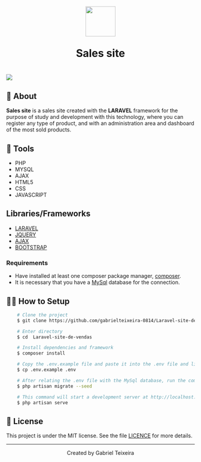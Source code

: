 <h1 align="center">
    <img height="80" src="https://img.icons8.com/external-filled-outline-geotatah/64/000000/external-product-corporate-image-and-brand-management-filled-outline-filled-outline-geotatah-2.png" />
    <p>Sales site</p>
</h1>

<h1>
  <img src="src/assets/vendas.gif" />
</h1>


## 🚨 About


**Sales site** is a sales site created with the **LARAVEL** framework for the purpose of study and development with this technology, where you can register any type of product, and with an administration area and dashboard of the most sold products. 


## 🔨 Tools

- PHP
- MYSQL
- AJAX
- HTML5
- CSS
- JAVASCRIPT

## Libraries/Frameworks

- [LARAVEL](https://laravel.com/docs/8.x/installation)
- [JQUERY](https://jquery.com/)
- [AJAX](https://www.devmedia.com.br/o-que-e-o-ajax/6702)
- [BOOTSTRAP](https://getbootstrap.com/docs/5.0/getting-started/introduction/) 


### Requirements

- Have installed at least one composer package manager, [composer](https://getcomposer.org/).
- It is necessary that you have a [MySql](https://www.mysql.com/) database for the connection.

## 👨‍💻 How to Setup

```bash
    # Clone the project
    $ git clone https://github.com/gabrielteixeira-0814/Laravel-site-de-vendas.git  
```

```bash
    # Enter directory
    $ cd  Laravel-site-de-vendas
```

```bash
    # Install dependencies and framework
    $ composer install
```

```bash
    # Copy the .env.example file and paste it into the .env file and link it to a Mysql database
    $ cp .env.example .env
```

```bash
    # After relating the .env file with the MySql database, run the command below to start the database
    $ php artisan migrate --seed
```

```bash
    # This command will start a development server at http://localhost:8000
    $ php artisan serve
```

## 📝 License

This project is under the MIT license. See the file <a href="https://github.com/gabrielteixeira-0814/Laravel-site-de-vendas/blob/main/LICENCE">LICENCE</a> for more details.

---

<p align="center">Created by Gabriel Teixeira</p>

